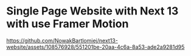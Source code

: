 # Single Page Website with Next 13 with use Framer Motion
https://github.com/NowakBartlomiej/next13-website/assets/108576928/551201be-20aa-4c6a-8a53-ade2a9281d95


